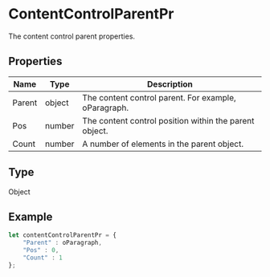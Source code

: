 # ContentControlParentPr

The content control parent properties.

## Properties

| Name | Type | Description |
| ---- | ---- | ----------- |
| Parent | object | The content control parent. For example, oParagraph. |
| Pos | number | The content control position within the parent object. |
| Count | number | A number of elements in the parent object. |
## Type

Object



## Example

```javascript
let contentControlParentPr = {
    "Parent" : oParagraph,
    "Pos" : 0,
    "Count" : 1
};
```
